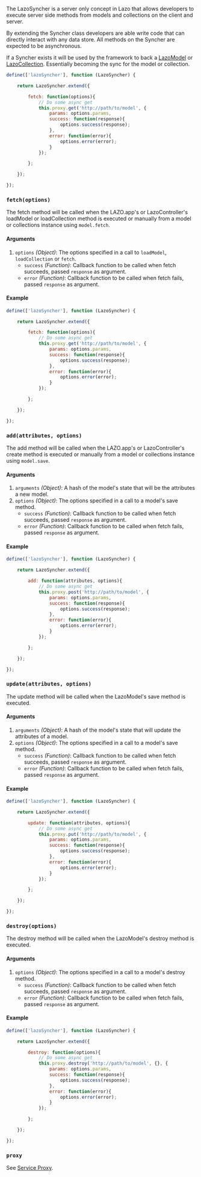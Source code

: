 The LazoSyncher is a server only concept in Lazo that allows developers to execute
server side methods from models and collections on the client and server.

By extending the Syncher class developers are able write code that can directly
interact with any data store.  All methods on the Syncher are expected to be asynchronous.

If a Syncher exists it will be used by the framework to back a [LazoModel](LazoModel.md) or [LazoCollection](LazoCollection.md).
Essentially becoming the sync for the model or collection.

```js
define(['lazoSyncher'], function (LazoSyncher) {

    return LazoSyncher.extend({

        fetch: function(options){
            // Do some async get
            this.proxy.get('http://path/to/model', {
                params: options.params,
                success: function(response){
                    options.success(response);
                },
                error: function(error){
                    options.error(error);
                }
            });

        };

    });

});
```

### `fetch(options)`

The fetch method will be called when the LAZO.app's or LazoController's loadModel or loadCollection method is executed
or manually from a model or collections instance using `model.fetch`.

#### Arguments
1. `options` *(Object)*: The options specified in a call to `loadModel`, `loadCollection` or `fetch`.
    - `success` *(Function)*: Callback function to be called when fetch succeeds, passed `response` as argument.
    - `error` *(Function)*: Callback function to be called when fetch fails, passed `response` as argument.

#### Example
```js
define(['lazoSyncher'], function (LazoSyncher) {

    return LazoSyncher.extend({

        fetch: function(options){
            // Do some async get
            this.proxy.get('http://path/to/model', {
                params: options.params,
                success: function(response){
                    options.success(response);
                },
                error: function(error){
                    options.error(error);
                }
            });

        };

    });

});
```

### `add(attributes, options)`

The add method will be called when the LAZO.app's or LazoController's create method is executed
or manually from a model or collections instance using `model.save`.

#### Arguments
1. `arguments` *(Object)*: A hash of the model's state that will be the attributes a new model.
1. `options` *(Object)*: The options specified in a call to a model's save method.
    - `success` *(Function)*: Callback function to be called when fetch succeeds, passed `response` as argument.
    - `error` *(Function)*: Callback function to be called when fetch fails, passed `response` as argument.

#### Example
```js
define(['lazoSyncher'], function (LazoSyncher) {

    return LazoSyncher.extend({

        add: function(attributes, options){
            // Do some async get
            this.proxy.post('http://path/to/model', {
                params: options.params,
                success: function(response){
                    options.success(response);
                },
                error: function(error){
                    options.error(error);
                }
            });

        };

    });

});
```

### `update(attributes, options)`

The update method will be called when the LazoModel's save method is executed.

#### Arguments
1. `arguments` *(Object)*: A hash of the model's state that will update the attributes of a model.
1. `options` *(Object)*: The options specified in a call to a model's save method.
    - `success` *(Function)*: Callback function to be called when fetch succeeds, passed `response` as argument.
    - `error` *(Function)*: Callback function to be called when fetch fails, passed `response` as argument.

#### Example
```js
define(['lazoSyncher'], function (LazoSyncher) {

    return LazoSyncher.extend({

        update: function(attributes, options){
            // Do some async get
            this.proxy.put('http://path/to/model', {
                params: options.params,
                success: function(response){
                    options.success(response);
                },
                error: function(error){
                    options.error(error);
                }
            });

        };

    });

});
```

### `destroy(options)`

The destroy method will be called when the LazoModel's destroy method is executed.

#### Arguments
1. `options` *(Object)*: The options specified in a call to a model's destroy method.
    - `success` *(Function)*: Callback function to be called when fetch succeeds, passed `response` as argument.
    - `error` *(Function)*: Callback function to be called when fetch fails, passed `response` as argument.

#### Example
```js
define(['lazoSyncher'], function (LazoSyncher) {

    return LazoSyncher.extend({

        destroy: function(options){
            // Do some async get
            this.proxy.destroy('http://path/to/model', {}, {
                params: options.params,
                success: function(response){
                    options.success(response);
                },
                error: function(error){
                    options.error(error);
                }
            });

        };

    });

});
```

### `proxy`

See [Service Proxy](ServiceProxy.md).
